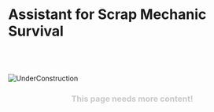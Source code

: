 # Assistant for Scrap Mechanic Survival

<br />
<br />
<br />

<img src="../../assets/img/underConstruction.svg" alt="UnderConstruction" class="max-h-350" />

<h3 style="color: #c8c8c8; text-align: center">This page needs more content!</h3>